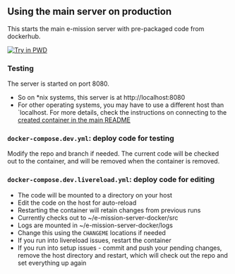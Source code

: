 ## Using the main server on production

This starts the main e-mission server with pre-packaged code from dockerhub.

[![Try in PWD](https://raw.githubusercontent.com/play-with-docker/stacks/master/assets/images/button.png)](https://labs.play-with-docker.com/?stack=https://raw.githubusercontent.com/e-mission/e-mission-docker/master/examples/em-server/docker-compose.yml)

### Testing

The server is started on port 8080. 

- So on \*nix systems, this server is at http://localhost:8080
- For other operating systems, you may have to use a different host than
  `localhost. For more details, check the instructions on connecting to the
   [created container in the main README](../../README.md#connecting-to-the-created-container)

### `docker-compose.dev.yml`: deploy code for testing

Modify the repo and branch if needed. The current code will be checked out to
the container, and will be removed when the container is removed.

### `docker-compose.dev.livereload.yml`: deploy code for editing

- The code will be mounted to a directory on your host
- Edit the code on the host for auto-reload
- Restarting the container will retain changes from previous runs
- Currently checks out to ~/e-mission-server-docker/src
- Logs are mounted in ~/e-mission-server-docker/logs
- Change this using the `CHANGEME` locations if needed
- If you run into livereload issues, restart the container
- If you run into setup issues - commit and push your pending changes, remove the host directory and restart, which will check out the repo and set everything up again
